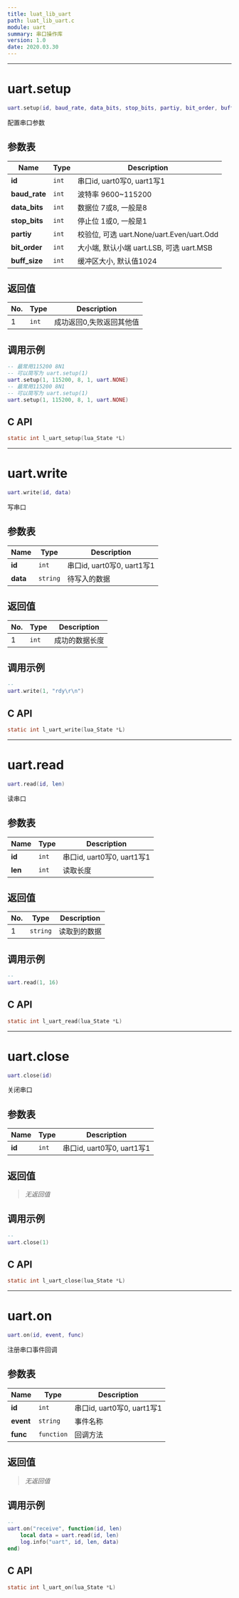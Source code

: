```yaml
---
title: luat_lib_uart
path: luat_lib_uart.c
module: uart
summary: 串口操作库
version: 1.0
date: 2020.03.30
---
```

--------------------------------------------------
# uart.setup

```lua
uart.setup(id, baud_rate, data_bits, stop_bits, partiy, bit_order, buff_size)
```

配置串口参数

## 参数表

Name | Type | Description
-----|------|--------------
**id**|`int`| 串口id, uart0写0, uart1写1
**baud_rate**|`int`| 波特率 9600~115200
**data_bits**|`int`| 数据位 7或8, 一般是8
**stop_bits**|`int`| 停止位 1或0, 一般是1
**partiy**|`int`| 校验位, 可选 uart.None/uart.Even/uart.Odd
**bit_order**|`int`| 大小端, 默认小端 uart.LSB, 可选 uart.MSB
**buff_size**|`int`| 缓冲区大小, 默认值1024

## 返回值

No. | Type | Description
----|------|--------------
1 |`int`| 成功返回0,失败返回其他值

## 调用示例

```lua
-- 最常用115200 8N1
-- 可以简写为 uart.setup(1)
uart.setup(1, 115200, 8, 1, uart.NONE)
-- 最常用115200 8N1
-- 可以简写为 uart.setup(1)
uart.setup(1, 115200, 8, 1, uart.NONE)
```
## C API

```c
static int l_uart_setup(lua_State *L)
```


--------------------------------------------------
# uart.write

```lua
uart.write(id, data)
```

写串口

## 参数表

Name | Type | Description
-----|------|--------------
**id**|`int`| 串口id, uart0写0, uart1写1
**data**|`string`| 待写入的数据

## 返回值

No. | Type | Description
----|------|--------------
1 |`int`| 成功的数据长度

## 调用示例

```lua
-- 
uart.write(1, "rdy\r\n")
```
## C API

```c
static int l_uart_write(lua_State *L)
```


--------------------------------------------------
# uart.read

```lua
uart.read(id, len)
```

读串口

## 参数表

Name | Type | Description
-----|------|--------------
**id**|`int`| 串口id, uart0写0, uart1写1
**len**|`int`| 读取长度

## 返回值

No. | Type | Description
----|------|--------------
1 |`string`| 读取到的数据

## 调用示例

```lua
-- 
uart.read(1, 16)
```
## C API

```c
static int l_uart_read(lua_State *L)
```


--------------------------------------------------
# uart.close

```lua
uart.close(id)
```

关闭串口

## 参数表

Name | Type | Description
-----|------|--------------
**id**|`int`| 串口id, uart0写0, uart1写1

## 返回值

> *无返回值*

## 调用示例

```lua
-- 
uart.close(1)
```
## C API

```c
static int l_uart_close(lua_State *L)
```


--------------------------------------------------
# uart.on

```lua
uart.on(id, event, func)
```

注册串口事件回调

## 参数表

Name | Type | Description
-----|------|--------------
**id**|`int`| 串口id, uart0写0, uart1写1
**event**|`string`| 事件名称
**func**|`function`| 回调方法

## 返回值

> *无返回值*

## 调用示例

```lua
-- 
uart.on("receive", function(id, len)
    local data = uart.read(id, len)
    log.info("uart", id, len, data)
end)
```
## C API

```c
static int l_uart_on(lua_State *L)
```


